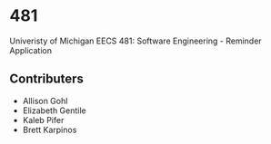 # 481
Univeristy of Michigan EECS 481: Software Engineering - Reminder Application


## Contributers
- Allison Gohl
- Elizabeth Gentile
- Kaleb Pifer
- Brett Karpinos
